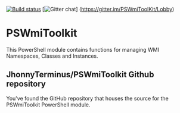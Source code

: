 [![Build status](https://ci.appveyor.com/api/projects/status/yjy4jgdwotlx9n9s/branch/master?svg=true)](https://ci.appveyor.com/project/JhonnyTerminus/pswmitoolkit/branch/master)
[![Gitter chat](https://badges.gitter.im/PSWmiToolKit.svg)]
(https://gitter.im/PSWmiToolKit/Lobby)

# PSWmiToolkit

This PowerShell module contains functions for managing WMI Namespaces, Classes and Instances.

## JhonnyTerminus/PSWmiToolkit Github repository

You've found the GitHub repository that houses the source for the PSWmiToolkit PowerShell module.